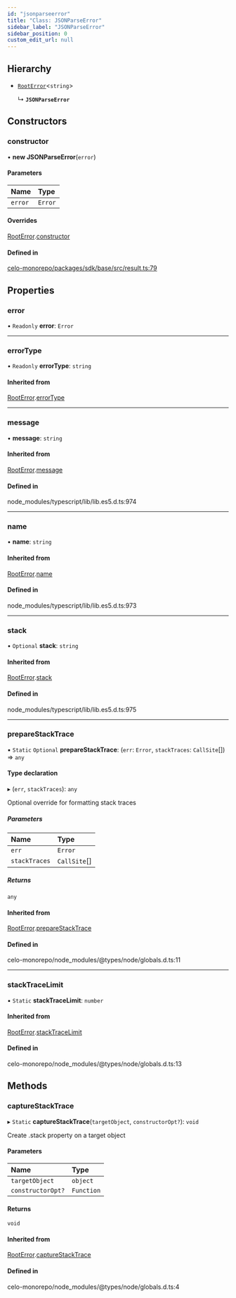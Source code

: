 ```yaml
---
id: "jsonparseerror"
title: "Class: JSONParseError"
sidebar_label: "JSONParseError"
sidebar_position: 0
custom_edit_url: null
---
```


## Hierarchy

- [`RootError`](rooterror.md)<`string`\>

  ↳ **`JSONParseError`**

## Constructors

### constructor

• **new JSONParseError**(`error`)

#### Parameters

| Name | Type |
| :------ | :------ |
| `error` | `Error` |

#### Overrides

[RootError](rooterror.md).[constructor](rooterror.md#constructor)

#### Defined in

[celo-monorepo/packages/sdk/base/src/result.ts:79](https://github.com/celo-org/docs/blob/36f0e03d3/celo-monorepo/packages/sdk/base/src/result.ts#L79)

## Properties

### error

• `Readonly` **error**: `Error`

___

### errorType

• `Readonly` **errorType**: `string`

#### Inherited from

[RootError](rooterror.md).[errorType](rooterror.md#errortype)

___

### message

• **message**: `string`

#### Inherited from

[RootError](rooterror.md).[message](rooterror.md#message)

#### Defined in

node_modules/typescript/lib/lib.es5.d.ts:974

___

### name

• **name**: `string`

#### Inherited from

[RootError](rooterror.md).[name](rooterror.md#name)

#### Defined in

node_modules/typescript/lib/lib.es5.d.ts:973

___

### stack

• `Optional` **stack**: `string`

#### Inherited from

[RootError](rooterror.md).[stack](rooterror.md#stack)

#### Defined in

node_modules/typescript/lib/lib.es5.d.ts:975

___

### prepareStackTrace

▪ `Static` `Optional` **prepareStackTrace**: (`err`: `Error`, `stackTraces`: `CallSite`[]) => `any`

#### Type declaration

▸ (`err`, `stackTraces`): `any`

Optional override for formatting stack traces

##### Parameters

| Name | Type |
| :------ | :------ |
| `err` | `Error` |
| `stackTraces` | `CallSite`[] |

##### Returns

`any`

#### Inherited from

[RootError](rooterror.md).[prepareStackTrace](rooterror.md#preparestacktrace)

#### Defined in

celo-monorepo/node_modules/@types/node/globals.d.ts:11

___

### stackTraceLimit

▪ `Static` **stackTraceLimit**: `number`

#### Inherited from

[RootError](rooterror.md).[stackTraceLimit](rooterror.md#stacktracelimit)

#### Defined in

celo-monorepo/node_modules/@types/node/globals.d.ts:13

## Methods

### captureStackTrace

▸ `Static` **captureStackTrace**(`targetObject`, `constructorOpt?`): `void`

Create .stack property on a target object

#### Parameters

| Name | Type |
| :------ | :------ |
| `targetObject` | `object` |
| `constructorOpt?` | `Function` |

#### Returns

`void`

#### Inherited from

[RootError](rooterror.md).[captureStackTrace](rooterror.md#capturestacktrace)

#### Defined in

celo-monorepo/node_modules/@types/node/globals.d.ts:4
